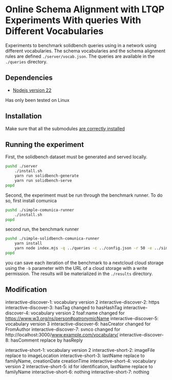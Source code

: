# Online Schema Alignment with LTQP Experiments With queries With Different Vocabularies

Experiments to benchmark solidbench queries using in a network using different vocabularies.
The schema vocabularies and the schema alignment rules are defined `./server/vocab.json`.
The queries are available in the `./queries` directory.

## Dependencies
 - [Nodejs version 22](https://nodejs.org/en)

Has only been tested on Linux

## Installation

Make sure that all the submodules [are correctly installed](https://git-scm.com/book/en/v2/Git-Tools-Submodules) 

## Running the experiment

First, the solidbench dataset must be generated and served locally.
```sh
pushd ./server
    ./install.sh
    yarn run solidbench-generate
    yarn run solidbench-serve
popd
```

Second, the experiment must be run through the benchmark runner.
To do so, first install comunica

```sh
pushd ./simple-comunica-runner
    ./install.sh
popd
```

second run, the benchmark runner

```sh
pushd ./simple-solidbench-comunica-runner
    yarn install
    yarn node index.mjs -q ../queries -c ../config.json -r 50 -e ../simple-comunica-runner/index.mjs -o ../results -n "standard-shape-index-experiment" &> ../results/log
popd
```

you can save each iteration of the benchmark to a nextcloud cloud storage using the `-b` parameter with the URL
of a cloud storage with a write permission.
The results will be materialized in the `./results` directory.

## Modification

interactive-discover-1: vocabulary version 2
interactive-discover-2: https
interactive-discover-3: hasTag changed to hasHashTag
interactive-discover-4: vocabulary version 2 foaf:name changed for https://www.w3.org/ns/person#patronymicName
interactive-discover-5: vocabulary version 3
interactive-discover-6: hasCreator changed for FromAuthor
interactive-discover-7: svnco changed for http://localhost:3000/www.example.com/vocabulary/
interactive-discover-8: hasComment replace by hasReply

interactive-short-1: vocabulary version 2
interactive-short-2: imageFile replace to imageLocation
interactive-short-3: lastName replace to familyName, creationDate creationTime
interactive-short-4: vocabulary version 2
interactive-short-5: id for identification, lastName replace to familyName
interactive-short-6: nothing
interactive-short-7: nothing
